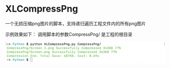 # XLCompressPng
一个无损压缩png图片的脚本，支持递归遍历工程文件内的所有png图片

示例效果如下：
调用脚本的参数CompressPng/ 是工程的根目录

![image](https://github.com/RadishLin/XLCompressPng/blob/master/example1.png)
